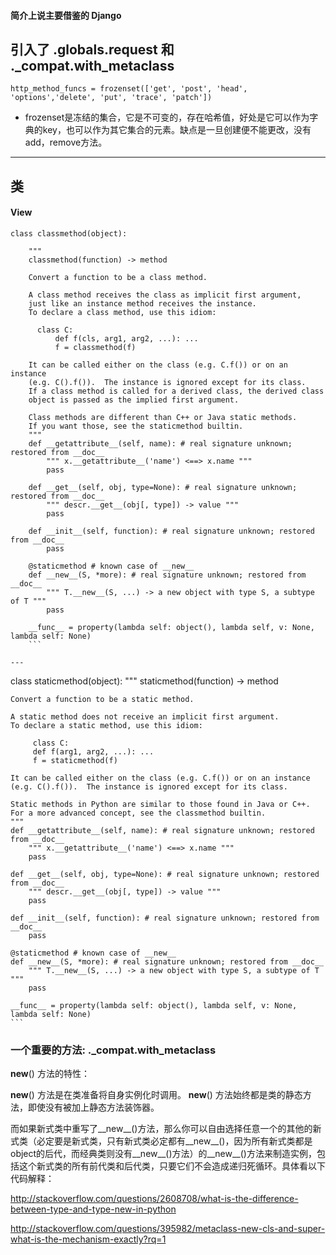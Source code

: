 #### 简介上说主要借鉴的 Django
## 引入了 .globals.request 和 ._compat.with_metaclass

`http_method_funcs = frozenset(['get', 'post', 'head', 'options','delete', 'put', 'trace', 'patch'])`

- frozenset是冻结的集合，它是不可变的，存在哈希值，好处是它可以作为字典的key，也可以作为其它集合的元素。缺点是一旦创建便不能更改，没有add，remove方法。

---
## 类
#### View


```
class classmethod(object):

    """
    classmethod(function) -> method

    Convert a function to be a class method.

    A class method receives the class as implicit first argument,
    just like an instance method receives the instance.
    To declare a class method, use this idiom:

      class C:
          def f(cls, arg1, arg2, ...): ...
          f = classmethod(f)

    It can be called either on the class (e.g. C.f()) or on an instance
    (e.g. C().f()).  The instance is ignored except for its class.
    If a class method is called for a derived class, the derived class
    object is passed as the implied first argument.

    Class methods are different than C++ or Java static methods.
    If you want those, see the staticmethod builtin.
    """
    def __getattribute__(self, name): # real signature unknown; restored from __doc__
        """ x.__getattribute__('name') <==> x.name """
        pass

    def __get__(self, obj, type=None): # real signature unknown; restored from __doc__
        """ descr.__get__(obj[, type]) -> value """
        pass

    def __init__(self, function): # real signature unknown; restored from __doc__
        pass

    @staticmethod # known case of __new__
    def __new__(S, *more): # real signature unknown; restored from __doc__
        """ T.__new__(S, ...) -> a new object with type S, a subtype of T """
        pass

    __func__ = property(lambda self: object(), lambda self, v: None, lambda self: None)
    ```

---
```
class staticmethod(object):
    """
    staticmethod(function) -> method

    Convert a function to be a static method.

    A static method does not receive an implicit first argument.
    To declare a static method, use this idiom:

         class C:
         def f(arg1, arg2, ...): ...
         f = staticmethod(f)

    It can be called either on the class (e.g. C.f()) or on an instance
    (e.g. C().f()).  The instance is ignored except for its class.

    Static methods in Python are similar to those found in Java or C++.
    For a more advanced concept, see the classmethod builtin.
    """
    def __getattribute__(self, name): # real signature unknown; restored from __doc__
        """ x.__getattribute__('name') <==> x.name """
        pass

    def __get__(self, obj, type=None): # real signature unknown; restored from __doc__
        """ descr.__get__(obj[, type]) -> value """
        pass

    def __init__(self, function): # real signature unknown; restored from __doc__
        pass

    @staticmethod # known case of __new__
    def __new__(S, *more): # real signature unknown; restored from __doc__
        """ T.__new__(S, ...) -> a new object with type S, a subtype of T """
        pass

    __func__ = property(lambda self: object(), lambda self, v: None, lambda self: None)
    ```

### 一个重要的方法:        ._compat.with_metaclass

__new__() 方法的特性：

__new__() 方法是在类准备将自身实例化时调用。
__new__() 方法始终都是类的静态方法，即使没有被加上静态方法装饰器。

而如果新式类中重写了__new__()方法，那么你可以自由选择任意一个的其他的新式类（必定要是新式类，只有新式类必定都有__new__()，因为所有新式类都是object的后代，而经典类则没有__new__()方法）的__new__()方法来制造实例，包括这个新式类的所有前代类和后代类，只要它们不会造成递归死循环。具体看以下代码解释：

http://stackoverflow.com/questions/2608708/what-is-the-difference-between-type-and-type-new-in-python

http://stackoverflow.com/questions/395982/metaclass-new-cls-and-super-what-is-the-mechanism-exactly?rq=1
